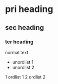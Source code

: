 # pri heading
## sec heading
### ter heading

normal text

* unordlist 1
* unordlist 2

1 ordlist 1
2 ordlist 2

<!-- is there a way to comment?
-->
